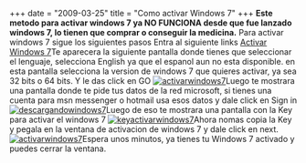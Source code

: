 +++
date = "2009-03-25"
title = "Como activar Windows 7"
+++
 **Este metodo para activar windows 7 ya NO FUNCIONA desde que fue lanzado windows 7, lo tienen que comprar o conseguir la medicina.** Para activar windows 7 sigue los siguientes pasos Entra al siguiente links [Activar Windows 7](http://www.microsoft.com/windows/windows-7/beta-download.aspx)Te aparecera la siguiente pantalla donde tienes que seleccionar el lenguaje, selecciona English ya que el espanol aun no esta disponible. en esta pantalla selecciona la version de windows 7 que quieres activar, ya sea 32 bits o 64 bits. Y le das click en GO [![activarwindows7](http://diegomichel.org/wp-content/uploads/2009/03/descargarwindows7.png "descargarwindows7")](http://diegomichel.org/wp-content/uploads/2009/03/descargarwindows7.png)Luego te mostrara una pantalla donde te pide tus datos de la red microsoft, si tienes una cuenta para msn messenger o hotmail usa esos datos y dale click en Sign in [![descargandowindows7](http://diegomichel.org/wp-content/uploads/2009/03/descargandowindows7.png "descargandowindows7")](http://diegomichel.org/wp-content/uploads/2009/03/activandowindows7.png)Luego de eso te mostrara una pantalla con la Key para activar el windows 7 [![keyactivarwindows7](http://diegomichel.org/wp-content/uploads/2009/03/keyactivarwindows7.png "keyactivarwindows7")](http://diegomichel.org/wp-content/uploads/2009/03/keyactivarwindows7.png)Ahora nomas copia la Key y pegala en la ventana de activacion de windows 7 y dale click en next. [![activarwindows7](http://diegomichel.org/wp-content/uploads/2009/03/activarwindows7.png "activarwindows7")](http://diegomichel.org/wp-content/uploads/2009/03/activarwindows7.png)Espera unos minutos, ya tienes tu Windows 7 activado y puedes cerrar la ventana.
